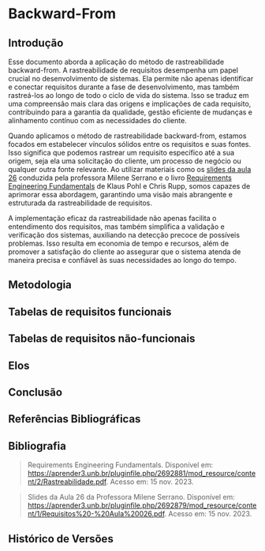 # Backward-From

## Introdução

Esse documento aborda a aplicação do método de rastreabilidade backward-from. A rastreabilidade de requisitos desempenha um papel crucial no desenvolvimento de sistemas. Ela permite não apenas identificar e conectar requisitos durante a fase de desenvolvimento, mas também rastreá-los ao longo de todo o ciclo de vida do sistema. Isso se traduz em uma compreensão mais clara das origens e implicações de cada requisito, contribuindo para a garantia da qualidade, gestão eficiente de mudanças e alinhamento contínuo com as necessidades do cliente.

Quando aplicamos o método de rastreabilidade backward-from, estamos focados em estabelecer vínculos sólidos entre os requisitos e suas fontes. Isso significa que podemos rastrear um requisito específico até a sua origem, seja ela uma solicitação do cliente, um processo de negócio ou qualquer outra fonte relevante. Ao utilizar materiais como os [slides da aula 26](https://aprender3.unb.br/pluginfile.php/2692879/mod_resource/content/1/Requisitos%20-%20Aula%20026.pdf) conduzida pela professora Milene Serrano e o livro [Requirements Engineering Fundamentals](https://aprender3.unb.br/pluginfile.php/2692881/mod_resource/content/2/Rastreabilidade.pdf) de Klaus Pohl e Chris Rupp, somos capazes de aprimorar essa abordagem, garantindo uma visão mais abrangente e estruturada da rastreabilidade de requisitos.

A implementação eficaz da rastreabilidade não apenas facilita o entendimento dos requisitos, mas também simplifica a validação e verificação dos sistemas, auxiliando na detecção precoce de possíveis problemas. Isso resulta em economia de tempo e recursos, além de promover a satisfação do cliente ao assegurar que o sistema atenda de maneira precisa e confiável às suas necessidades ao longo do tempo.

## Metodologia

## Tabelas de requisitos funcionais

## Tabelas de requisitos não-funcionais

## Elos

## Conclusão

## Referências Bibliográficas

## Bibliografia

> Requirements Engineering Fundamentals. Disponível em: <https://aprender3.unb.br/pluginfile.php/2692881/mod_resource/content/2/Rastreabilidade.pdf>. Acesso em: 15 nov. 2023.

> Slides da Aula 26 da Professora Milene Serrano. Disponível em: <https://aprender3.unb.br/pluginfile.php/2692879/mod_resource/content/1/Requisitos%20-%20Aula%20026.pdf>. Acesso em: 15 nov. 2023.

## Histórico de Versões
